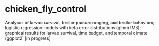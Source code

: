 # chicken_fly_control
Analyses of larvae survival, broiler pasture ranging, and broiler behaviors; logistic regression models with beta error distributions  (glmmTMB); graphical results for larvae survival, time budget, and temporal climate (ggplot2) [in progress]

